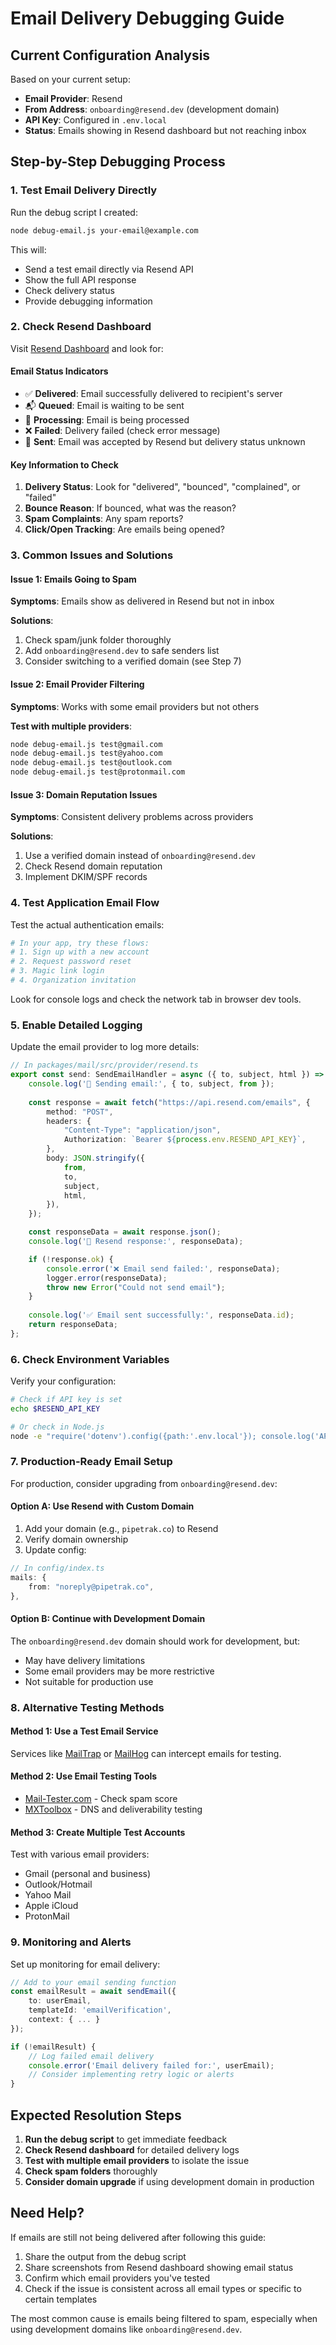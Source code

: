 # Email Delivery Debugging Guide

## Current Configuration Analysis

Based on your current setup:
- **Email Provider**: Resend
- **From Address**: `onboarding@resend.dev` (development domain)
- **API Key**: Configured in `.env.local`
- **Status**: Emails showing in Resend dashboard but not reaching inbox

## Step-by-Step Debugging Process

### 1. Test Email Delivery Directly

Run the debug script I created:

```bash
node debug-email.js your-email@example.com
```

This will:
- Send a test email directly via Resend API
- Show the full API response
- Check delivery status
- Provide debugging information

### 2. Check Resend Dashboard

Visit [Resend Dashboard](https://resend.com/emails) and look for:

#### Email Status Indicators
- ✅ **Delivered**: Email successfully delivered to recipient's server
- 📬 **Queued**: Email is waiting to be sent
- 🔄 **Processing**: Email is being processed
- ❌ **Failed**: Delivery failed (check error message)
- 📧 **Sent**: Email was accepted by Resend but delivery status unknown

#### Key Information to Check
1. **Delivery Status**: Look for "delivered", "bounced", "complained", or "failed"
2. **Bounce Reason**: If bounced, what was the reason?
3. **Spam Complaints**: Any spam reports?
4. **Click/Open Tracking**: Are emails being opened?

### 3. Common Issues and Solutions

#### Issue 1: Emails Going to Spam
**Symptoms**: Emails show as delivered in Resend but not in inbox

**Solutions**:
1. Check spam/junk folder thoroughly
2. Add `onboarding@resend.dev` to safe senders list
3. Consider switching to a verified domain (see Step 7)

#### Issue 2: Email Provider Filtering
**Symptoms**: Works with some email providers but not others

**Test with multiple providers**:
```bash
node debug-email.js test@gmail.com
node debug-email.js test@yahoo.com  
node debug-email.js test@outlook.com
node debug-email.js test@protonmail.com
```

#### Issue 3: Domain Reputation Issues
**Symptoms**: Consistent delivery problems across providers

**Solutions**:
1. Use a verified domain instead of `onboarding@resend.dev`
2. Check Resend domain reputation
3. Implement DKIM/SPF records

### 4. Test Application Email Flow

Test the actual authentication emails:

```bash
# In your app, try these flows:
# 1. Sign up with a new account
# 2. Request password reset
# 3. Magic link login
# 4. Organization invitation
```

Look for console logs and check the network tab in browser dev tools.

### 5. Enable Detailed Logging

Update the email provider to log more details:

```typescript
// In packages/mail/src/provider/resend.ts
export const send: SendEmailHandler = async ({ to, subject, html }) => {
    console.log('🚀 Sending email:', { to, subject, from });
    
    const response = await fetch("https://api.resend.com/emails", {
        method: "POST",
        headers: {
            "Content-Type": "application/json",
            Authorization: `Bearer ${process.env.RESEND_API_KEY}`,
        },
        body: JSON.stringify({
            from,
            to,
            subject,
            html,
        }),
    });

    const responseData = await response.json();
    console.log('📧 Resend response:', responseData);

    if (!response.ok) {
        console.error('❌ Email send failed:', responseData);
        logger.error(responseData);
        throw new Error("Could not send email");
    }
    
    console.log('✅ Email sent successfully:', responseData.id);
    return responseData;
};
```

### 6. Check Environment Variables

Verify your configuration:

```bash
# Check if API key is set
echo $RESEND_API_KEY

# Or check in Node.js
node -e "require('dotenv').config({path:'.env.local'}); console.log('API Key exists:', !!process.env.RESEND_API_KEY);"
```

### 7. Production-Ready Email Setup

For production, consider upgrading from `onboarding@resend.dev`:

#### Option A: Use Resend with Custom Domain
1. Add your domain (e.g., `pipetrak.co`) to Resend
2. Verify domain ownership
3. Update config:
```typescript
// In config/index.ts
mails: {
    from: "noreply@pipetrak.co",
},
```

#### Option B: Continue with Development Domain
The `onboarding@resend.dev` domain should work for development, but:
- May have delivery limitations
- Some email providers may be more restrictive
- Not suitable for production use

### 8. Alternative Testing Methods

#### Method 1: Use a Test Email Service
Services like [MailTrap](https://mailtrap.io/) or [MailHog](https://github.com/mailhog/MailHog) can intercept emails for testing.

#### Method 2: Use Email Testing Tools
- [Mail-Tester.com](https://www.mail-tester.com/) - Check spam score
- [MXToolbox](https://mxtoolbox.com/) - DNS and deliverability testing

#### Method 3: Create Multiple Test Accounts
Test with various email providers:
- Gmail (personal and business)
- Outlook/Hotmail
- Yahoo Mail
- Apple iCloud
- ProtonMail

### 9. Monitoring and Alerts

Set up monitoring for email delivery:

```typescript
// Add to your email sending function
const emailResult = await sendEmail({
    to: userEmail,
    templateId: 'emailVerification',
    context: { ... }
});

if (!emailResult) {
    // Log failed email delivery
    console.error('Email delivery failed for:', userEmail);
    // Consider implementing retry logic or alerts
}
```

## Expected Resolution Steps

1. **Run the debug script** to get immediate feedback
2. **Check Resend dashboard** for detailed delivery logs
3. **Test with multiple email providers** to isolate the issue
4. **Check spam folders** thoroughly
5. **Consider domain upgrade** if using development domain in production

## Need Help?

If emails are still not being delivered after following this guide:

1. Share the output from the debug script
2. Share screenshots from Resend dashboard showing email status
3. Confirm which email providers you've tested
4. Check if the issue is consistent across all email types or specific to certain templates

The most common cause is emails being filtered to spam, especially when using development domains like `onboarding@resend.dev`.